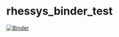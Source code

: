 # rhessys_binder_test

[![Binder](https://mybinder.org/badge_logo.svg)](https://mybinder.org/v2/gh/DavidChoi76/rhessys_binder_test.git/master)
